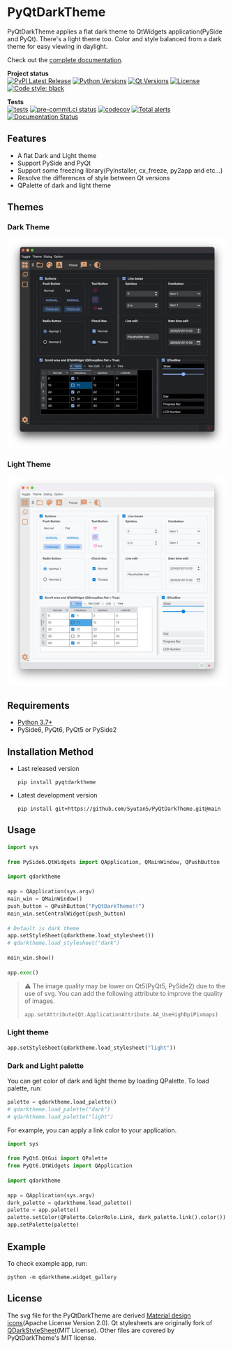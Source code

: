 # PyQtDarkTheme

PyQtDarkTheme applies a flat dark theme to QtWidgets application(PySide and PyQt). There's a light theme too. Color and style balanced from a dark theme for easy viewing in daylight.

Check out the [complete documentation](pyqtdarktheme.readthedocs.io).

**Project status**  
[![PyPI Latest Release](https://img.shields.io/pypi/v/pyqtdarktheme.svg?color=orange)](https://pypi.org/project/pyqtdarktheme/)
[![Python Versions](https://img.shields.io/pypi/pyversions/pyqtdarktheme.svg?color=blue)](https://www.python.org/downloads/)
[![Qt Versions](https://img.shields.io/badge/Qt-5%20|%206-blue.svg?&logo=Qt&logoWidth=18&logoColor=white)](https://www.qt.io/qt-for-python)
[![License](https://img.shields.io/github/license/5yutan5/PyQtDarkTheme.svg?color=green)](https://github.com/5yutan5/PyQtDarkTheme/blob/main/LICENSE.txt/)
[![Code style: black](https://img.shields.io/badge/code%20style-black-black.svg)](https://github.com/python/black)

**Tests**  
[![tests](https://github.com/5yutan5/PyQtDarkTheme/actions/workflows/test.yml/badge.svg)](https://github.com/5yutan5/PyQtDarkTheme/actions/workflows/test.yml)
[![pre-commit.ci status](https://results.pre-commit.ci/badge/github/5yutan5/PyQtDarkTheme/main.svg)](https://results.pre-commit.ci/latest/github/5yutan5/PyQtDarkTheme/main)
[![codecov](https://codecov.io/gh/5yutan5/PyQtDarkTheme/branch/main/graph/badge.svg?token=RTS8O0V6SF)](https://codecov.io/gh/5yutan5/PyQtDarkTheme)
[![Total alerts](https://img.shields.io/lgtm/alerts/g/5yutan5/PyQtDarkTheme.svg?logo=lgtm&logoWidth=18&color=success)](https://lgtm.com/projects/g/5yutan5/PyQtDarkTheme/alerts/)
[![Documentation Status](https://readthedocs.org/projects/pyqtdarktheme/badge/?version=latest)](https://pyqtdarktheme.readthedocs.io/en/latest/?badge=latest)

## Features

- A flat Dark and Light theme
- Support PySide and PyQt
- Support some freezing library(PyInstaller, cx_freeze, py2app and etc...)
- Resolve the differences of style between Qt versions
- QPalette of dark and light theme

## Themes

### Dark Theme

![widget_gallery_dark_theme](https://raw.githubusercontent.com/5yutan5/PyQtDarkTheme/main/images/widget_gallery_dark.png)

### Light Theme

![widget_gallery_light_them](https://raw.githubusercontent.com/5yutan5/PyQtDarkTheme/main/images/widget_gallery_light.png)

## Requirements

- [Python 3.7+](https://www.python.org/downloads/)
- PySide6, PyQt6, PyQt5 or PySide2

## Installation Method

- Last released version

   ```plaintext
   pip install pyqtdarktheme
   ```

- Latest development version

   ```plaintext
   pip install git+https://github.com/5yutan5/PyQtDarkTheme.git@main
   ```

## Usage

```Python
import sys

from PySide6.QtWidgets import QApplication, QMainWindow, QPushButton

import qdarktheme

app = QApplication(sys.argv)
main_win = QMainWindow()
push_button = QPushButton("PyQtDarkTheme!!")
main_win.setCentralWidget(push_button)

# Default is dark theme
app.setStyleSheet(qdarktheme.load_stylesheet())
# qdarktheme.load_stylesheet("dark")

main_win.show()

app.exec()

```

> ⚠ The image quality may be lower on Qt5(PyQt5, PySide2) due to the use of svg. You can add the following attribute to improve the quality of images.
>
> ```Python
> app.setAttribute(Qt.ApplicationAttribute.AA_UseHighDpiPixmaps)
> ```

### Light theme

```Python
app.setStyleSheet(qdarktheme.load_stylesheet("light"))
```

### Dark and Light palette

You can get color of dark and light theme by loading QPalette.
To load palette, run:

```Python
palette = qdarktheme.load_palette()
# qdarktheme.load_palette("dark")
# qdarktheme.load_palette("light")
```

For example, you can apply a link color to your application.

```Python
import sys

from PyQt6.QtGui import QPalette
from PyQt6.QtWidgets import QApplication

import qdarktheme

app = QApplication(sys.argv)
dark_palette = qdarktheme.load_palette()
palette = app.palette()
palette.setColor(QPalette.ColorRole.Link, dark_palette.link().color())
app.setPalette(palette)
```

## Example

To check example app, run:

```plaintext
python -m qdarktheme.widget_gallery
```

## License

The svg file for the PyQtDarkTheme are derived [Material design icons](https://fonts.google.com/icons)(Apache License Version 2.0). Qt stylesheets are originally fork of [QDarkStyleSheet](https://github.com/ColinDuquesnoy/QDarkStyleSheet)(MIT License). Other files are covered by PyQtDarkTheme's MIT license.
